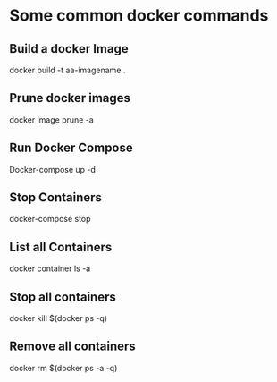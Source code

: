 # Some common docker commands

## Build a docker Image
docker build -t aa-imagename .
  
  
## Prune docker images
docker image prune -a

## Run Docker Compose
Docker-compose up -d

## Stop Containers 
docker-compose stop 

## List all Containers
docker container ls -a


## Stop all containers
docker kill $(docker ps -q)

## Remove all containers
docker rm $(docker ps -a -q)




